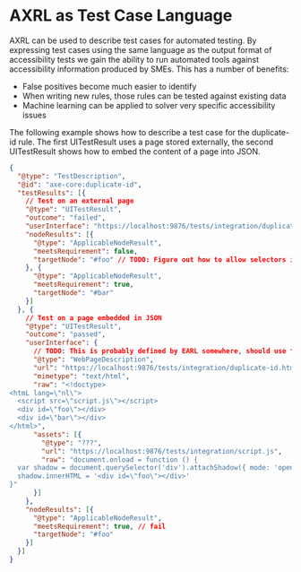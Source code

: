 # AXRL as Test Case Language

AXRL can be used to describe test cases for automated testing. By expressing test cases using the same language as the output format of accessibility tests we gain the ability to run automated tools against accessibility information produced by SMEs. This has a number of benefits:

- False positives become much easier to identify
- When writing new rules, those rules can be tested against existing data
- Machine learning can be applied to solver very specific accessibility issues

The following example shows how to describe a test case for the duplicate-id rule. The first UITestResult uses a page stored externally, the second UITestResult shows how to embed the content of a page into JSON.

```json
{
  "@type": "TestDescription",
  "@id": "axe-core:duplicate-id",
  "testResults": [{
    // Test on an external page
    "@type": "UITestResult",
    "outcome": "failed",
    "userInterface": "https://localhost:9876/tests/integration/duplicate-id.html",
    "nodeResults": [{
      "@type": "ApplicableNodeResult",
      "meetsRequirement": false,
      "targetNode": "#foo" // TODO: Figure out how to allow selectors in place of nodes in JSON-LD
    }, {
      "@type": "ApplicableNodeResult",
      "meetsRequirement": true,
      "targetNode": "#bar"
    }]
  }, {
    // Test on a page embedded in JSON
    "@type": "UITestResult",
    "outcome": "passed",
    "userInterface": {
      // TODO: This is probably defined by EARL somewhere, should use that
      "@type": "WebPageDescription",
      "url": "https://localhost:9876/tests/integration/duplicate-id.html",
      "mimetype": "text/html",
      "raw": "<!doctype>
<htmL lang=\"nl\">
  <script src=\"script.js\"></script>
  <div id=\"foo\"></div>
  <div id=\"bar\"></div>
</html>",
      "assets": [{
        "@type": "???",
        "url": "https://localhost:9876/tests/integration/script.js",
        "raw": "document.onload = function () {
  var shadow = document.querySelector('div').attachShadow({ mode: 'open' })
  shadow.innerHTML = '<div id=\"foo\"></div>'
}"
      }]
    },
    "nodeResults": [{
      "@type": "ApplicableNodeResult",
      "meetsRequirement": true, // fail
      "targetNode": "#foo"
    }]
  }]
}
```
 